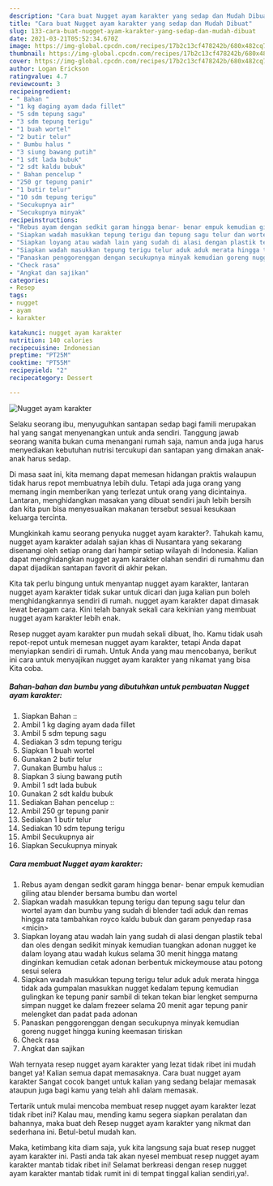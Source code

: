 ```yaml
---
description: "Cara buat Nugget ayam karakter yang sedap dan Mudah Dibuat"
title: "Cara buat Nugget ayam karakter yang sedap dan Mudah Dibuat"
slug: 133-cara-buat-nugget-ayam-karakter-yang-sedap-dan-mudah-dibuat
date: 2021-03-21T05:52:34.670Z
image: https://img-global.cpcdn.com/recipes/17b2c13cf478242b/680x482cq70/nugget-ayam-karakter-foto-resep-utama.jpg
thumbnail: https://img-global.cpcdn.com/recipes/17b2c13cf478242b/680x482cq70/nugget-ayam-karakter-foto-resep-utama.jpg
cover: https://img-global.cpcdn.com/recipes/17b2c13cf478242b/680x482cq70/nugget-ayam-karakter-foto-resep-utama.jpg
author: Logan Erickson
ratingvalue: 4.7
reviewcount: 3
recipeingredient:
- " Bahan "
- "1 kg daging ayam dada fillet"
- "5 sdm tepung sagu"
- "3 sdm tepung terigu"
- "1 buah wortel"
- "2 butir telur"
- " Bumbu halus "
- "3 siung bawang putih"
- "1 sdt lada bubuk"
- "2 sdt kaldu bubuk"
- " Bahan pencelup "
- "250 gr tepung panir"
- "1 butir telur"
- "10 sdm tepung terigu"
- "Secukupnya air"
- "Secukupnya minyak"
recipeinstructions:
- "Rebus ayam dengan sedkit garam hingga benar- benar empuk kemudian giling atau blender bersama bumbu dan wortel"
- "Siapkan wadah masukkan tepung terigu dan tepung sagu telur dan wortel ayam dan bumbu yang sudah di blender tadi aduk dan remas hingga rata tambahkan royco kaldu bubuk dan garam penyedap rasa &lt;micin&gt;"
- "Siapkan loyang atau wadah lain yang sudah di alasi dengan plastik tebal dan oles dengan sedikit minyak kemudian tuangkan adonan nugget ke dalam loyang atau wadah kukus selama 30 menit hingga matang dinginkan kemudian cetak adonan berbentuk mickeymouse atau potong sesui selera"
- "Siapkan wadah masukkan tepung terigu telur aduk aduk merata hingga tidak ada gumpalan masukkan nugget kedalam tepung kemudian gulingkan ke tepung panir sambil di tekan tekan biar lengket sempurna simpan nugget ke dalam frezeer selama 20 menit agar tepung panir melengket dan padat pada adonan"
- "Panaskan penggorenggan dengan secukupnya minyak kemudian goreng nugget hingga kuning keemasan tiriskan"
- "Check rasa"
- "Angkat dan sajikan"
categories:
- Resep
tags:
- nugget
- ayam
- karakter

katakunci: nugget ayam karakter 
nutrition: 140 calories
recipecuisine: Indonesian
preptime: "PT25M"
cooktime: "PT55M"
recipeyield: "2"
recipecategory: Dessert

---
```



![Nugget ayam karakter](https://img-global.cpcdn.com/recipes/17b2c13cf478242b/680x482cq70/nugget-ayam-karakter-foto-resep-utama.jpg)

Selaku seorang ibu, menyuguhkan santapan sedap bagi famili merupakan hal yang sangat menyenangkan untuk anda sendiri. Tanggung jawab seorang  wanita bukan cuma menangani rumah saja, namun anda juga harus menyediakan kebutuhan nutrisi tercukupi dan santapan yang dimakan anak-anak harus sedap.

Di masa  saat ini, kita memang dapat memesan hidangan praktis walaupun tidak harus repot membuatnya lebih dulu. Tetapi ada juga orang yang memang ingin memberikan yang terlezat untuk orang yang dicintainya. Lantaran, menghidangkan masakan yang dibuat sendiri jauh lebih bersih dan kita pun bisa menyesuaikan makanan tersebut sesuai kesukaan keluarga tercinta. 



Mungkinkah kamu seorang penyuka nugget ayam karakter?. Tahukah kamu, nugget ayam karakter adalah sajian khas di Nusantara yang sekarang disenangi oleh setiap orang dari hampir setiap wilayah di Indonesia. Kalian dapat menghidangkan nugget ayam karakter olahan sendiri di rumahmu dan dapat dijadikan santapan favorit di akhir pekan.

Kita tak perlu bingung untuk menyantap nugget ayam karakter, lantaran nugget ayam karakter tidak sukar untuk dicari dan juga kalian pun boleh menghidangkannya sendiri di rumah. nugget ayam karakter dapat dimasak lewat beragam cara. Kini telah banyak sekali cara kekinian yang membuat nugget ayam karakter lebih enak.

Resep nugget ayam karakter pun mudah sekali dibuat, lho. Kamu tidak usah repot-repot untuk memesan nugget ayam karakter, tetapi Anda dapat menyiapkan sendiri di rumah. Untuk Anda yang mau mencobanya, berikut ini cara untuk menyajikan nugget ayam karakter yang nikamat yang bisa Kita coba.

<!--inarticleads1-->

##### Bahan-bahan dan bumbu yang dibutuhkan untuk pembuatan Nugget ayam karakter:

1. Siapkan  Bahan ::
1. Ambil 1 kg daging ayam dada fillet
1. Ambil 5 sdm tepung sagu
1. Sediakan 3 sdm tepung terigu
1. Siapkan 1 buah wortel
1. Gunakan 2 butir telur
1. Gunakan  Bumbu halus ::
1. Siapkan 3 siung bawang putih
1. Ambil 1 sdt lada bubuk
1. Gunakan 2 sdt kaldu bubuk
1. Sediakan  Bahan pencelup ::
1. Ambil 250 gr tepung panir
1. Sediakan 1 butir telur
1. Sediakan 10 sdm tepung terigu
1. Ambil Secukupnya air
1. Siapkan Secukupnya minyak




<!--inarticleads2-->

##### Cara membuat Nugget ayam karakter:

1. Rebus ayam dengan sedkit garam hingga benar- benar empuk kemudian giling atau blender bersama bumbu dan wortel
1. Siapkan wadah masukkan tepung terigu dan tepung sagu telur dan wortel ayam dan bumbu yang sudah di blender tadi aduk dan remas hingga rata tambahkan royco kaldu bubuk dan garam penyedap rasa &lt;micin&gt;
1. Siapkan loyang atau wadah lain yang sudah di alasi dengan plastik tebal dan oles dengan sedikit minyak kemudian tuangkan adonan nugget ke dalam loyang atau wadah kukus selama 30 menit hingga matang dinginkan kemudian cetak adonan berbentuk mickeymouse atau potong sesui selera
1. Siapkan wadah masukkan tepung terigu telur aduk aduk merata hingga tidak ada gumpalan masukkan nugget kedalam tepung kemudian gulingkan ke tepung panir sambil di tekan tekan biar lengket sempurna simpan nugget ke dalam frezeer selama 20 menit agar tepung panir melengket dan padat pada adonan
1. Panaskan penggorenggan dengan secukupnya minyak kemudian goreng nugget hingga kuning keemasan tiriskan
1. Check rasa
1. Angkat dan sajikan




Wah ternyata resep nugget ayam karakter yang lezat tidak ribet ini mudah banget ya! Kalian semua dapat memasaknya. Cara buat nugget ayam karakter Sangat cocok banget untuk kalian yang sedang belajar memasak ataupun juga bagi kamu yang telah ahli dalam memasak.

Tertarik untuk mulai mencoba membuat resep nugget ayam karakter lezat tidak ribet ini? Kalau mau, mending kamu segera siapkan peralatan dan bahannya, maka buat deh Resep nugget ayam karakter yang nikmat dan sederhana ini. Betul-betul mudah kan. 

Maka, ketimbang kita diam saja, yuk kita langsung saja buat resep nugget ayam karakter ini. Pasti anda tak akan nyesel membuat resep nugget ayam karakter mantab tidak ribet ini! Selamat berkreasi dengan resep nugget ayam karakter mantab tidak rumit ini di tempat tinggal kalian sendiri,ya!.


